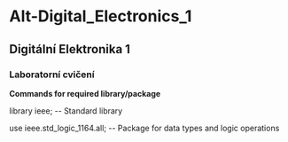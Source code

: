 # Alt-Digital_Electronics_1

## Digitální Elektronika 1
### Laboratorní cvičení


**Commands for required library/package**

library ieee;                               -- Standard library

use ieee.std_logic_1164.all;                -- Package for data types and logic operations

